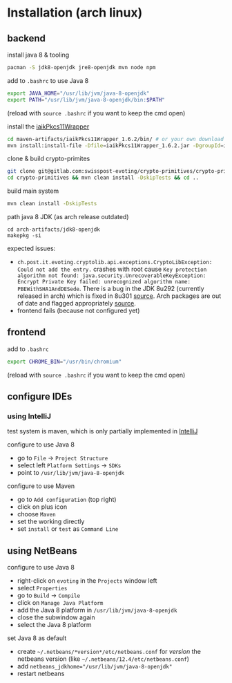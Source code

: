 # Installation (arch linux)

## backend

install java 8 & tooling
```sh
pacman -S jdk8-openjdk jre8-openjdk mvn node npm
```

add to `.bashrc` to use Java 8
```sh
export JAVA_HOME="/usr/lib/jvm/java-8-openjdk"
export PATH="/usr/lib/jvm/java-8-openjdk/bin:$PATH"
```
(reload with `source .bashrc` if you want to keep the cmd open)

install the [iaikPkcs11Wrapper](https://jce.iaik.tugraz.at/products/core-crypto-toolkits/pkcs11-wrapper/)
```sh
cd maven-artifacts/iaikPkcs11Wrapper_1.6.2/bin/ # or your own download location
mvn install:install-file -Dfile=iaikPkcs11Wrapper_1.6.2.jar -DgroupId=iaik -DartifactId=iaikPkcs11Wrapper -Dversion=1.6.2 -Dpackaging=jar 
```

clone & build crypto-primites
```sh
git clone git@gitlab.com:swisspost-evoting/crypto-primitives/crypto-primitives.git
cd crypto-primitives && mvn clean install -DskipTests && cd ..
```

build main system
```sh
mvn clean install -DskipTests
```

path java 8 JDK (as arch release outdated)
```
cd arch-artifacts/jdk8-openjdk
makepkg -si
```

expected issues:
- `ch.post.it.evoting.cryptolib.api.exceptions.CryptoLibException: Could not add the entry.` crashes with root cause `Key protection  algorithm not found: java.security.UnrecoverableKeyException: Encrypt Private Key failed: unrecognized algorithm name: PBEWithSHA1AndDESede`. There is a bug in the JDK 8u292 (currently released in arch) which is fixed in 8u301 [source](https://github.com/bcgit/bc-java/issues/941#issuecomment-883767514). Arch packages are out of date and flagged appropriately [source](https://archlinux.org/packages/extra/x86_64/java8-openjdk/).
 - frontend fails (because not configured yet)

## frontend

add to `.bashrc`
```sh
export CHROME_BIN="/usr/bin/chromium"
```
(reload with `source .bashrc` if you want to keep the cmd open)

## configure IDEs

### using IntelliJ

test system is maven, which is only partially implemented in [IntelliJ](https://intellij-support.jetbrains.com/hc/en-us/community/posts/206884445-Run-Single-Test-Case-with-Maven)

configure to use Java 8
- go to `File` -> `Project Structure`
- select left `Platform Settings` -> `SDKs`
- point to `/usr/lib/jvm/java-8-openjdk`

configure to use Maven
- go to `Add configuration` (top right)
- click on plus icon
- choose `Maven`
- set the working directly
- set `install` or `test` as `Command Line`

## using NetBeans

configure to use Java 8
- right-click on `evoting` in the `Projects` window left
- select `Properties`
- go to `Build` -> `Compile`
- click on `Manage Java Platform`
- add the Java 8 platform in `/usr/lib/jvm/java-8-openjdk`
- close the subwindow again
- select the Java 8 platform

set Java 8 as default
- create `~/.netbeans/*version*/etc/netbeans.conf` for *version* the netbeans version (like `~/.netbeans/12.4/etc/netbeans.conf`)
- add `netbeans_jdkhome="/usr/lib/jvm/java-8-openjdk"`
- restart netbeans